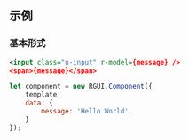 ## 示例
### 基本形式

<div class="m-example"></div>

```xml
<input class="u-input" r-model={message} />
<span>{message}</span>
```

```javascript
let component = new RGUI.Component({
    template,
    data: {
        message: 'Hello World',
    }
});
```

